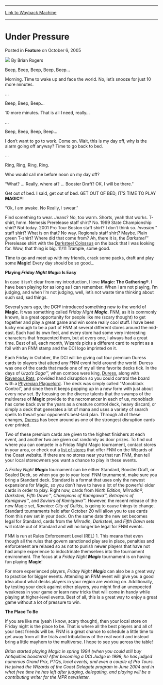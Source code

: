 
---
[Link to Wayback Machine](https://web.archive.org/web/20220814192155/https://magic.wizards.com/en/articles/archive/feature/under-pressure-2005-10-06)

[_metadata_:wayback_url]:- "https://magic.wizards.com/en/articles/archive/feature/under-pressure-2005-10-06"
[_metadata_:wayback_raw_url]:- "https://web.archive.org/web/20220814192155id_/https://magic.wizards.com/en/articles/archive/feature/under-pressure-2005-10-06"
[_metadata_:wayback_capture_timestamp]:- "2022-08-14 19:21:55+00:00"
[_metadata_:publish_date]:- "2005-10-06"
[_metadata_:description]:- "Beep, Beep, Beep, Beep, Beep…Morning. Time to wake up and face the world. No, let’s snooze for just 10 more minutes.…Beep, Beep, Beep…10 more minutes. That is all I need, really……Beep, Beep, Beep, Beep…I don’t want to go to work. Come on. Wait, this is my day off, why is the alarm going off anyway? Time to go back to bed.…Ring, Ring, Ring, Ring.Who would call me before noon on"
[_metadata_:generator]:- "Drupal 7 (http://drupal.org)"
---


Under Pressure
==============



 Posted in **Feature**
 on October 6, 2005 






![](https://media.magic.wizards.com/styles/auth_small/public/generic-avatar-150_333.png)
By Brian Rogers











Beep, Beep, Beep, Beep, Beep…

Morning. Time to wake up and face the world. No, let’s snooze for just 10 more minutes.

…

Beep, Beep, Beep…

10 more minutes. That is all I need, really…

…

Beep, Beep, Beep, Beep…

I don’t want to go to work. Come on. Wait, this is my day off, why is the alarm going off anyway? Time to go back to bed.

…

Ring, Ring, Ring, Ring.

Who would call me before noon on my day off? 

“What? … Really, where at? … Booster Draft? OK, I will be there.” 

Get out of bed. I said, get out of bed. GET OUT OF BED; IT’S TIME TO PLAY **MAGIC®**! 

“Ok, I am awake. No Really, I swear.”

Find something to wear. Jeans? No, too warm. Shorts, yeah that works. T-shirt, hmm. Nemesis Prerelease staff shirt? No. 1999 State Championship shirt? Not today. 2001 Pro Tour Boston staff shirt? I don’t think so. *Invasion™* staff shirt? What is on that? No way. Regionals staff shirt? Maybe. Plain green T-shirt? Where did that come from? Ah, there it is, the *Darksteel™* Prerelease shirt with the [Darksteel Colossus](https://gatherer.wizards.com/Pages/Card/Details.aspx?name=Darksteel+Colossus) on the back that I was looking for. Wow, that thing is big. 11/11 Trample, some good. 

Time to go and meet up with my friends, crack some packs, draft and play some **Magic**! Every day should be so good…

**Playing *Friday Night Magic* Is Easy**

In case it isn’t clear from my introduction, I love **Magic: The Gathering®.**  I have been playing for as long as I can remember. When I am not playing, I’m judging, and when I’m not judging, well, let’s not waste time thinking about such sad, sad things.

Several years ago, the DCI® introduced something new to the world of **Magic**. It was something called *Friday Night **Magic***. FNM, as it is commonly known, is a great opportunity for people like me (scary thought) to get together and play a great game and win some really cool stuff. I have been lucky enough to be a part of FNM at several different stores around the mid-east. Each had its own feel, and every store had some very interesting characters that frequented them, but at every one, I always had a great time. Best of all, each month, Wizards picks a different card to reprint as a foil with an FNM stamp and the DCI logo imprinted on it.

  
Each Friday in October, the DCI will be giving out four premium Duress cards to players that attend any FNM event held around the world. Duress was one of the cards that made one of my all time favorite decks tick. In the days of *Urza’s Saga™,*  when combos were king, [Duress](https://gatherer.wizards.com/Pages/Card/Details.aspx?name=Duress), along with [Ravenous Rats](https://gatherer.wizards.com/Pages/Card/Details.aspx?name=Ravenous+Rats), provided hand disruption so you could control the board with a [Phyrexian Plaguelord](https://gatherer.wizards.com/Pages/Card/Details.aspx?name=Phyrexian+Plaguelord). The deck was simply called “Monoblack Control”, and since then it keeps popping up in a new form with just about every new set. By focusing on the diverse talents that the swamps of the multiverse of **Magic** provide to the necromancer in each of us, monoblack has come back over the years as a creature control deck, heavy discard, or simply a deck that generates a lot of mana and uses a variety of search spells to thwart your opponent’s best-laid plan. Through all of these changes, [Duress](https://gatherer.wizards.com/Pages/Card/Details.aspx?name=Duress) has been around as one of the strongest disruption cards ever printed. 

Two of these premium cards are given to the highest finishers at each event, and another two are given out randomly as door prizes. To find out where you can compete in a Friday Night Magic tournament, contact stores in your area, or check out a [list of stores](http://www.wizards.com/default.asp?x=events/Magic/fnm) that offer FNM on the Wizards of the Coast website. If there are no stores near you that run FNM, then tell your local storeowners you want a chance to play in these events.

A *Friday Night **Magic*** tournament can be either Standard, Booster Draft, or Sealed Deck, so when you go to your local FNM tournament, make sure you bring a Standard deck. Standard is a format that uses only the newest expansions for Magic, so you don’t have to have a lot of the powerful older cards in order to play. Right now, cards from *Ninth Edition*, *Mirrodin®,* 
*Darksteel*, *Fifth Dawn™,* 
*Champions of Kamigawa™,* 
*Betrayers of Kamigawa™,*  and *Saviors of Kamigawa™.* However, the recent release of the new Magic set, *Ravnica: City of Guilds*, is going to cause things to change. Standard tournaments held after October 20 will allow you to use cards from this new set in your deck. On the same date the new set becomes legal for Standard, cards from the *Mirrodin*, *Darksteel*, and *Fifth Dawn* sets will rotate out of Standard and will no longer be legal for FNM events.

FNM is run at Rules Enforcement Level (REL) 1. This means that even though all the rules that govern sanctioned play are in place, penalties and enforcement are relaxed so as not to punish newer players that have not had ample experience to indoctrinate themselves into the tournament environment. The focus at a *Friday Night **Magic*** tournament is on having fun playing **Magic**!

For more experienced players, *Friday Night **Magic*** can also be a great way to practice for bigger events. Attending an FNM event will give you a good idea about what decks players in your region are working on. Additionally, by testing your deck against other players, you might find an unexpected weakness in your game or learn new tricks that will come in handy while playing at higher-level events. Best of all, this is a great way to enjoy a great game without a lot of pressure to win.

**The Place To Be**

If you are like me (yeah I know, scary thought), then your local store on Friday night is the place to be. That is where all the best players and all of your best friends will be. FNM is a great chance to schedule a little time to get away from all the trials and tribulations of the real world and instead bring a little mayhem to the multiverse. I hope to see you across the table!

*Brian started playing Magic in spring 1994 (when you could still buy Antiquities boosters!) After becoming a DCI Judge in 1999, he has judged numerous Grand Prix, PTQs, local events, and even a couple of Pro Tours. He joined the Wizards of the Coast Delegate program in June 2004 and in what free time he has left after judging, delegating, and playing will be a contributing writer for the MPR newsletter.*








